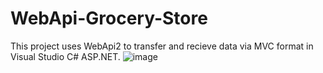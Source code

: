 # WebApi-Grocery-Store
This project uses WebApi2 to transfer and recieve data via MVC format in Visual Studio C# ASP.NET.
![image](https://user-images.githubusercontent.com/49478754/185755140-771450d8-9ada-4f8d-a884-75bffbc30f63.png)
